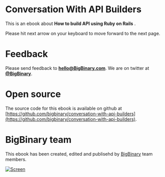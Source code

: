 # Conversation With API Builders

This is an ebook about **How to build API using Ruby on Rails** . 

Please hit next arrow on your keyboard to move forward to the next page.

# Feedback

Please send feedback to **hello@BigBinary.com**. We are on twitter at **[@BigBinary](http://twitter.com/bigbinary)**.

# Open source

The source code for this ebook is available on github at [https://github.com/bigbinary/conversation-with-api-builders](https://github.com/bigbinary/conversation-with-api-builders).

# BigBinary team

This ebook has been created, edited and publisehd by [BigBinary](http://bigbinary.com) team members.

[![Screen](http://bigbinaryebooks-hccpw.herokuapp.com/assets/bigbinary_logo.jpg)](http://bigbinaryebooks-hccpw.herokuapp.com/assets/bigbinary_logo.jpg)
